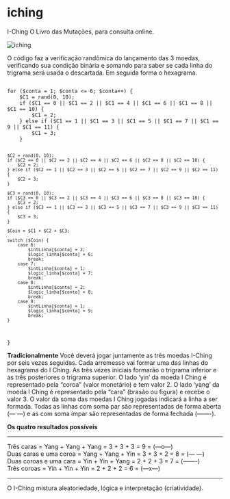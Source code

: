 # iching
I-Ching O Livro das Mutações, para consulta online.

![iching](https://github.com/ftessari/iching/assets/20548035/c0d01a68-9307-419c-a2db-32d9106e910f)

O código faz a verificação randômica do lançamento das 3 moedas, verificando sua condição binária e somando para saber se cada linha do trigrama será usada o descartada.  Em seguida forma o hexagrama.

<code>
for ($conta = 1; $conta <= 6; $conta++) {
	$C1 = rand(0, 10);
	if ($C1 == 0 || $C1 == 2 || $C1 == 4 || $C1 == 6 || $C1 == 8 || $C1 == 10) {
		$C1 = 2;
	} else if ($C1 == 1 || $C1 == 3 || $C1 == 5 || $C1 == 7 || $C1 == 9 || $C1 == 11) {
		$C1 = 3;
	}
	
	$C2 = rand(0, 10);
	if ($C2 == 0 || $C2 == 2 || $C2 == 4 || $C2 == 6 || $C2 == 8 || $C2 == 10) {
		$C2 = 2;
	} else if ($C2 == 1 || $C2 == 3 || $C2 == 5 || $C2 == 7 || $C2 == 9 || $C2 == 11) {
		$C2 = 3;
	}
	
	$C3 = rand(0, 10);
	if ($C3 == 0 || $C3 == 2 || $C3 == 4 || $C3 == 6 || $C3 == 8 || $C3 == 10) {
		$C3 = 2;
	} else if ($C3 == 1 || $C3 == 3 || $C3 == 5 || $C3 == 7 || $C3 == 9 || $C3 == 11) {
		$C3 = 3;
	}
	
	$Coin = $C1 + $C2 + $C3;
	
	switch ($Coin) {
		case 6:
			$intLinha[$conta] = 2;
			$logic_linha[$conta] = 6;
			break;
		case 7:
			$intLinha[$conta] = 1;
			$logic_linha[$conta] = 7;
			break;
		case 8:
			$intLinha[$conta] = 2;
			$logic_linha[$conta] = 8;
			break;
		case 9:
			$intLinha[$conta] = 1;
			$logic_linha[$conta] = 9;
			break;
	}
}
</code>

**Tradicionalmente**
Você deverá jogar juntamente as três moedas I-Ching por seis vezes seguidas. Cada arremesso vai formar uma das linhas do hexagrama do I Ching. As três vezes iniciais formarão o trigrama inferior e as três posteriores o trigrama superior.
O lado ‘yin’ da moeda I Ching é representado pela “coroa” (valor monetário) e tem valor 2. O lado ‘yang’ da moeda I Ching é representado pela “cara” (brasão ou figura) e recebe o valor 3. O valor da soma das moedas I Ching jogadas indicará a linha a ser formada. Todas as linhas com soma par são representadas de forma aberta (— —) e as com soma ímpar são representadas de forma fechada (——-).

**Os quatro resultados possíveis**
___
<spam>Três caras = Yang + Yang + Yang             = 3 + 3 + 3 = 9 = (—o—)</spam><br>
<spam>Duas caras e uma coroa = Yang + Yang + Yin  = 3 + 3 + 2 = 8 = (— —)</spam><br>
<spam>Duas coroas e uma cara = Yin + Yin + Yang   = 2 + 2 + 3 = 7 = (——-)</spam><br>
<spam>Três coroas = Yin + Yin + Yin               = 2 + 2 + 2 = 6 = (—x—)</spam>
___
O I-Ching mistura aleatoriedade, lógica e interpretação (criatividade).
